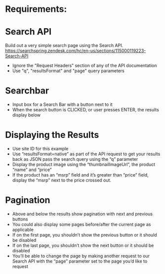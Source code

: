 # Requirements:

# Search API
Build out a very simple search page using the Search API.
https://searchspring.zendesk.com/hc/en-us/sections/115000119223-Search-API

- Ignore the "Request Headers" section of any of the API documentation
- Use "q", "resultsFormat" and "page" query parameters

# Searchbar
- Input box for a Search Bar with a button next to it
- When the search button is CLICKED, or user presses ENTER, the results display below

# Displaying the Results
- Use site ID for this example
- Use “resultsFormat=native” as part of the API request to get your results back as JSON
pass the search query using the “q” parameter
- Display the product image using the “thumbnailImageUrl”, the product “name” and “price”
- If the product has an “msrp” field and it’s greater than “price” field, display the “msrp” next to the price crossed out.

# Pagination
- Above and below the results show pagination with next and previous buttons
- You could also display some pages before/after the current page as applicable
- If on the first page, you shouldn’t show the previous button or it should be disabled
- If on the last page, you shouldn’t show the next button or it should be disabled
- You’ll be able to change the page by making another request to our Search API with the “page” parameter set to the page you’d like to request
